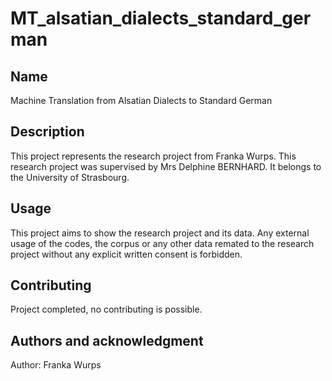 # MT_alsatian_dialects_standard_german

## Name
Machine Translation from Alsatian Dialects to Standard German

## Description
This project represents the research project from Franka Wurps. This research project was supervised by Mrs Delphine BERNHARD. It belongs to the University of Strasbourg.

## Usage
This project aims to show the research project and its data. Any external usage of the codes, the corpus or any other data remated to the research project without any explicit written consent is forbidden.


## Contributing
Project completed, no contributing is possible.

## Authors and acknowledgment
Author: Franka Wurps
